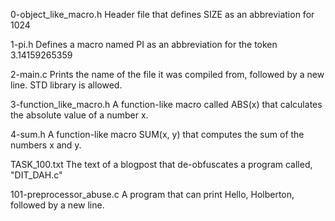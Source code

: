 0-object_like_macro.h Header file that defines SIZE as an abbreviation for 1024

1-pi.h Defines a macro named PI as an abbreviation for the token 3.14159265359

2-main.c Prints the name of the file it was compiled from, followed by a new line. STD library is allowed.

3-function_like_macro.h A function-like macro called ABS(x) that calculates the absolute value of a number x.

4-sum.h A function-like macro SUM(x, y) that computes the sum of the numbers x and y.

TASK_100.txt The text of a blogpost that de-obfuscates a program called, "DIT_DAH.c"

101-preprocessor_abuse.c A program that can print Hello, Holberton, followed by a new line.



